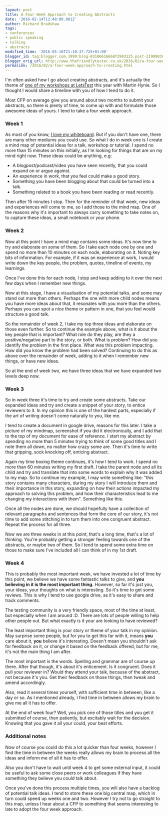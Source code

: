 ```yaml
---
layout: post
title: A Four Week Approach to Creating Abstracts
date: '2016-02-14T12:48:00.001Z'
author: Richard Bradshaw
tags:
- conferences
- public speaking
- talking
- abstracts
modified_time: '2016-05-16T21:10:37.725+01:00'
blogger_id: tag:blogger.com,1999:blog-8318661666872903125.post-2190903849118374578
blogger_orig_url: http://www.thefriendlytester.co.uk/2016/02/a-four-week-approach-to-creating.html
permalink: /2016/02/a-four-week-approach-to-creating.html
---
```


I'm often asked how I go about creating abstracts, and it's actually the theme of [one of my workshops at LetsTest](http://lets-test.com/?page_id=4067#Martin&Richard) this year with Martin Hynie. So I thought I would share a timeline with you of how I tend to do it.  

Most CFP on average give you around about two months to submit your abstracts, so there is plenty of time, to come up with and formulate those awesome ideas of yours. I tend to take a four week approach.  

### Week 1  
As most of you know, [I love my whiteboard](https://www.youtube.com/channel/UC0QZWhi0ojqNte3ey7RD0qQ). But if you don't have one, there are many other mediums you could use. So what I do in week one is I create a mind map of potential ideas for a talk, workshop or tutorial. I spend no more than 15 minutes on this initially, as I'm looking for things that are on my mind right now. These ideas could be anything, e.g:  

*   A blogpost/podcast/video you have seen recently, that you could expand on or argue against.
*   An experience in work, that you feel could make a good story.
*   Something you have been blogging about that could be turned into a talk.
*   Something related to a book you have been reading or read recently.

Then after 15 minutes I stop. Then for the reminder of that week, new ideas and experiences will come to me, so I add those to the mind map. One of the reasons why it's important to always carry something to take notes on, to capture these ideas, a small notebook or your phone.

### Week 2

Now at this point I have a mind map contains some ideas. It's now time to try and elaborate on some of them. So I take each node one by one and spend no more than 10 minutes on each node, elaborating on it. Noting key bits of information. For example, if it was an experience at work, I would write down the key people, the problem, quotes, timeline of events, my learnings. 

Once I've done this for each node, I stop and keep adding to it over the next few days when I remember new things. 

Now at this stage, I have a visualisation of my potential talks, and some may stand out more than others. Perhaps the one with more child nodes means you have more ideas about that, it resonates with you more than the others. Perhaps you can spot a nice theme or pattern in one, that you feel would structure a good talk. 

So the remainder of week 2, I take my top three ideas and elaborate on those even further. So to continue the example above, what is it about the key people that is important? What role do they play, are they a positive/negative part to the story, or both. What is problem? How did you identify the problem in the first place. What was this problem impacting. How did you know the problem had been solved? Continuing to do this as above over the remainder of week, adding to it when I remember new things, or have new ideas. 

So at the end of week two, we have three ideas that we have expanded two levels deep now. 

### Week 3

So in week three it's time to try and create some abstracts. Take our expanded ideas and try and create a snippet of your story, to entice reviewers to it. In my opinion this is one of the hardest parts, especially if the art of writing doesn't come naturally to you, like me. 

I tend to create a document in google drive, reasons for this later. I take a picture of my mindmap, screenshot if you did it electronically, and I add that to the top of my document for ease of reference. I start my abstract by spending no more than 5 minutes trying to think of some good titles and I note them all down, no matter how crazy some are. Then it's time to write that gripping, sock knocking off, enticing abstract.

Again my time boxing theme continues, it's how I tend to work. I spend no more than 60 minutes writing my first draft. I take the parent node and all its child and try and translate that into some words to explain why it was added to my map. So to continue my example, I may write something like: "this story contains many characters, during my story I will introduce them and their importance in this story, expanding on how their actions impacted my approach to solving this problem, and how their characteristics lead to me changing my interactions with them". Something like this. 

Once all the nodes are done, we should hopefully have a collection of relevant paragraphs and sentences that form the core of our story, it's not time to add some stitching in to turn them into one congruent abstract. Repeat the process for all three.

Now we are three weeks in at this point, that's a long time, that's a lot of thinking. You're probably getting a stronger feeling towards one of the abstracts, or maybe two of them. So I tend to spend some extra time on those to make sure I've included all I can think of in my 1st draft. 

### Week 4

This is probably the most important week, we have invested a lot of time by this point, we believe we have some fantastic talks to give, and **you believing in it is the most important thing.** However, so far it's just you, your ideas, your thoughts on what is interesting. So it's time to get some reviews. This is why I tend to use google drive, as it's easy to share and track comments.

The testing community is a very friendly space, most of the time at least, but especially when I am around :D. There are lots of people willing to help other people out. But what exactly is it your are looking to have reviewed?

The least important thing is your story or theme of your talk in my opinion. May surprise some people, but for you to get this far with it, means **you** care about it, **you** believe it's interesting. Doesn't mean you shouldn't ask for feedback on it, or change it based on the feedback offered, but for me, it's not the main thing I am after.

The most important is the words. Spelling and grammar are of course up there. After that though, it's about it's enticement. Is it congruent. Does it pull your reviewer in? Would they attend your talk, because of the abstract, not because it's you. Get their feedback on those things, then tweak and amend accordingly.

Also, read it several times yourself, with sufficient time in between, like a day or so. As I mentioned already, I find time in between allows my brain to give me all it has to offer. 

At the end of week four? Well, you pick one of those titles and you get it submitted of course, then patiently, but excitably wait for the decision. Knowing that you gave it all your could, your best efforts.

### Additional notes

Now of course you could do this a lot quicker than four weeks, however I find the time in between the weeks really allows my brain to process all the ideas and inform me of all it has to offer.

Also you don't have to wait until week 4 to get some external input, it could be useful to ask some close peers or work colleagues if they have something they believe you could talk about. 

Once you've done this process multiple times, you will also have a backlog of potential talk ideas. I tend to store these one big central map, which in turn could speed up weeks one and two. However I try not to go straight to this map, unless I hear about a CFP to something that seems interesting to late to adopt the four week approach.